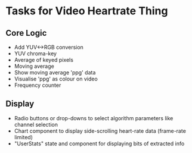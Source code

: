 # Tasks for Video Heartrate Thing

## Core Logic

* Add YUV<->RGB conversion
* YUV chroma-key
* Average of keyed pixels
* Moving average
* Show moving average 'ppg' data
* Visualise 'ppg' as colour on video
* Frequency counter

## Display

* Radio buttons or drop-downs to select algorithm parameters like channel selection
* Chart component to display side-scrolling heart-rate data (frame-rate limited)
* "UserStats" state and component for displaying bits of extracted info

